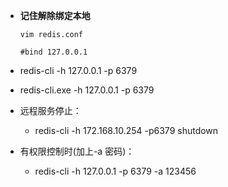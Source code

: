 -  **记住解除绑定本地**
   ```
   vim redis.conf  

   #bind 127.0.0.1
   ```


- redis-cli -h 127.0.0.1 -p 6379
- redis-cli.exe -h 127.0.0.1 -p 6379
 
- 远程服务停止：
  - redis-cli -h 172.168.10.254 -p6379 shutdown
 
- 有权限控制时(加上-a 密码)：
  - redis-cli -h 127.0.0.1 -p 6379 -a 123456
